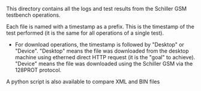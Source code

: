 This directory contains all the logs and test results from the Schiller GSM testbench operations. 

Each file is named with a timestamp as a prefix. This is the timestamp of the test performed (it is the same for all operations of a single test).
* For download operations, the timestamp is followed by "Desktop" or "Device". "Desktop" means the file was downloaded from the desktop machine using etherned direct HTTP request (it is the "goal" to achieve). "Device" means the file was downloaded using the Schiller GSM via the 128PROT protocol.

A python script is also available to compare XML and BIN files